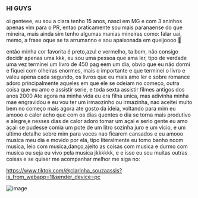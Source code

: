 ### HI GUYS 

oi genteee, eu sou a clara tenho 15 anos, nasci em MG e com 3 aninhos apenas vim para o PR, entao praticamente sou mais paranaense do que mineira, mais ainda sim tenho algumas 
manias mineiras como: falar uai, memo, a frase oque se ta arrumanno e sou apaixonada em queijoooo 🧀

então minha cor favorita é preto,azul e vermelho, ta bom, não consigo decidir apenas uma kkk, eu sou uma pessoa que ama ler, tipo de verdade uma vez terminei um livro de 450 pag 
eem um dia, obvio que eu não dormi e fiquei com olheiras enormes, mais o importante e que terminei o livro e valeu apena cada segundo, os livros que eu mais amo ler e sobre romance
adoro principalmente aqueles em que ele se odeiam no começo, outra coisa que eu amo e assistir serie, e toda sexta assistir filmes antigos dos anos 2000
Ate agora na minha vida eu era filha unica, mas adivinha minha mae engravidou e eu vou ter um irmaozinho ou irmazinha, nao aceitei muito bem no começo mais agora ate gosto da
ideia, voltando para mim eu amooo o calor acho que com os dias quentes o dia se torna mais produtivo e alegre,e nesses dias de calor adoro tomar um açai e serio gente eu amo açaii
se pudesse comia um pote de um litro sozinha juro e um vicio, e um ultimo detalhe sobre mim para voces nao ficarem cansados e eu amooo musica meu dia e movido por ela, tipo literalmente
eu tomo banho ncom musica, leio com musica,danço,ajeito as coisas com musica e durmo com musica ou seja eu vivo pela musica jkkkkkk, e e isso eu sou muitas outras coisas e se quiser 
me acompanhar melhor me siga no:

https://www.tiktok.com/@clarinha_souzaassis?is_from_webapp=1&sender_device=pc

![image](https://i.pinimg.com/564x/63/41/7c/63417c5ccddba3d99d7ee5ff2741dfcc.jpg)




